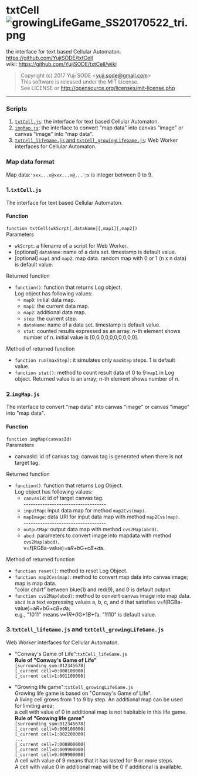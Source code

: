 # txtCell ![growingLifeGame_SS20170522_tri.png](https://cloud.githubusercontent.com/assets/19919184/26339311/1147321c-3fc2-11e7-87ee-54346ac74e91.png)  
the interface for text based Cellular Automaton.  
https://github.com/YujiSODE/txtCell  
wiki: https://github.com/YujiSODE/txtCell/wiki

>Copyright (c) 2017 Yuji SODE \<yuji.sode@gmail.com\>  
>This software is released under the MIT License.  
>See LICENSE or http://opensource.org/licenses/mit-license.php
______

### Scripts
1. [`txtCell.js`](#1txtcelljs): the interface for text based Cellular Automaton.
2. [`imgMap.js`](#2imgmapjs): the interface to convert "map data" into canvas "image" or canvas "image" into "map data".
3. [`txtCell_lifeGame.js` and `txtCell_growingLifeGame.js`](#3txtcell_lifegamejs-and-txtcell_growinglifegamejs): Web Worker interfaces for Cellular Automaton.
### Map data format
Map data:`'xxx...x@xxx...x@...'`;`x` is integer between 0 to 9.

### 1.`txtCell.js`
The interface for text based Cellular Automaton.
#### Function
`function txtCell(wkScrpt[,dataName][,map1][,map2])`  
Parameters  
- `wkScrpt`: a filename of a script for Web Worker.
- [optional] `dataName`: name of a data set. timestamp is default value.
- [optional] `map1` and `map2`: map data. random map with 0 or 1 (n x n data) is default value.

Returned function  
- `function()`: function that returns Log object.  
    Log object has following values:  
    - `map0`: initial data map.
    - `map1`: the current data map.
    - `map2`: additional data map.
    - `step`: the current step.
    - `dataName`: name of a data set. timestamp is default value.
    - `stat`: counted results expressed as an array. n-th element shows number of n. initial value is [0,0,0,0,0,0,0,0,0,0].  
    
Method of returned function  
- `function run(maxStep)`: it simulates only `maxStep` steps. 1 is default value.
- `function stat()`: method to count result data of 0 to 9:`map1` in Log object. Returned value is an array; n-th element shows number of n.

### 2.`imgMap.js`
The interface to convert "map data" into canvas "image" or canvas "image" into "map data".
#### Function
`function imgMap(canvasId)`  
Parameters  
- canvasId: id of canvas tag; canvas tag is generated when there is not target tag.

Returned function  
- `function()`: function that returns Log Object.  
  Log object has following values:  
  - `canvasId`: id of target canvas tag.  
    \-----------------------------------
  - `inputMap`: input data map for method `map2Cvs(map)`.
  - `mapImage`: data URI for input data map with method `map2Cvs(map)`.  
    \-----------------------------------
  - `outputMap`: output data map with method `cvs2Map(abcd)`.
  - `abcd`: parameters to convert image into mapdata with method `cvs2Map(abcd)`.  
    v=f(RGBa-value)=a*R+b*G+c*B+d*a.  
    
Method of returned function  
- `function reset()`: method to reset Log Object.
- `function map2Cvs(map)`: method to convert map data into canvas image; map is map data.  
  "color chart" between blue(1) and red(9), and 0 is default output.
- `function cvs2Map(abcd)`: method to convert canvas image into map data.  
  `abcd` is a text expressing values a, b, c, and d that satisfies v=f(RGBa-value)=a*R+b*G+c*B+d*a;  
  e.g., "1011" means v=1*R+0*G+1*B+1*a. "1110" is default value.  

### 3.`txtCell_lifeGame.js` and `txtCell_growingLifeGame.js`
Web Worker interfaces for Cellular Automaton.  
- "Conway's Game of Life":`txtCell_lifeGame.js`  
  **Rule of "Conway's Game of Life"**  
  `[surrounding sum:012345678]`  
  `[_current cell=0:000100000]`  
  `[_current cell=1:001100000]`  
  
- "Growing life game":`txtCell_growingLifeGame.js`  
  Growing life game is based on "Conway's Game of Life".  
  A living cell grows from 1 to 9 by step. An additional map can be used  for limiting area;  
  a cell with value of 0 in additional map is not habitable in this life game.  
  **Rule of "Growing life game"**  
  `[surrounding sum:012345678]`  
  `[_current cell=0:000100000]`  
  `[_current cell=1:002200000]`  
  `...`  
  `[_current cell=7:008800000]`  
  `[_current cell=8:009900000]`  
  `[_current cell=9:009900000]`  
  A cell with value of 9 means that it has lasted for 9 or more steps.  
  A cell with value 0 in additional map will be 0 if additional is available.
